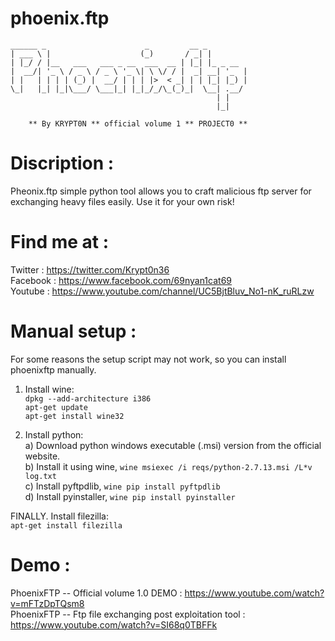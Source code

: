 # phoenix.ftp

    ______ _                      _         __ _
    | ___ \ |                    (_)       / _| |
    | |_/ / |__   ___   ___ _ __  ___  __ | |_| |_ _ __
    |  __/| '_ \ / _ \ / _ \ '_ \| \ \/ / |  _| __| '_  |
    | |   | | | | (_) |  __/ | | | |>  < _| | | |_| |_) |
    \_|   |_| |_|\___/ \___|_| |_|_/_/\_(_)_|  \__| .__/
                                                  | |
                                                  |_|

        ** By KRYPT0N ** official volume 1 ** PROJECT0 ** 
  
  
 # Discription :
 Pheonix.ftp simple python tool allows you to craft malicious ftp server for exchanging heavy files easily.
 Use it for your own risk! 
 
# Find me at :
 Twitter : https://twitter.com/Krypt0n36 <br />
Facebook : https://www.facebook.com/69nyan1cat69<br />
Youtube  : https://www.youtube.com/channel/UC5BjtBluv_No1-nK_ruRLzw<br />

# Manual setup : 
For some reasons the setup script may not work, so you can install phoenixftp manually. <br />

1. Install wine:</br>
`dpkg --add-architecture i386`</br>
`apt-get update`</br>
`apt-get install wine32`</br>

2. Install python:</br>
a) Download python windows executable (.msi) version from the official website.</br>
b) Install it using wine, `wine msiexec /i reqs/python-2.7.13.msi /L*v log.txt`</br>
c) Install pyftpdlib, `wine pip install pyftpdlib`</br>
d) Install pyinstaller, `wine pip install pyinstaller`</br>

FINALLY. Install filezilla:</br>
`apt-get install filezilla`</br>

# Demo : 
PhoenixFTP -- Official volume 1.0 DEMO : https://www.youtube.com/watch?v=mFTzDpTQsm8 <br />
PhoenixFTP -- Ftp file exchanging post exploitation tool : https://www.youtube.com/watch?v=SI68q0TBFFk <br />
